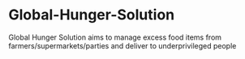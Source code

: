 # Global-Hunger-Solution
Global Hunger Solution aims to manage excess food items from farmers/supermarkets/parties and deliver to underprivileged people
